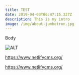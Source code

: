 ```yaml
---
title: TEST
date: 2019-04-03T06:47:15.327Z
description: This is my intro
image: /img/about-jumbotron.jpg
---
```

Body



![ALT](/img/schermafdruk-van-2019-04-03-09-01-04.png "Title")

https://www.netlifycms.org/

https://www.netlifycms.org/
